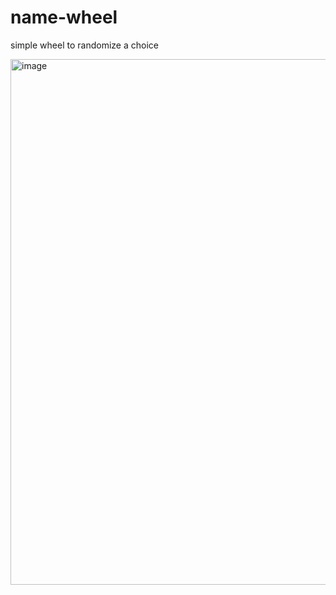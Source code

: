# name-wheel
simple wheel to randomize a choice

<img width="841" alt="image" src="https://user-images.githubusercontent.com/48243955/164917358-b55d1ecb-1123-4ac9-80b7-40b2fddacbe1.png">
